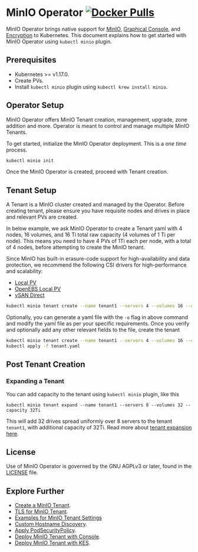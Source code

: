 # MinIO Operator [![Docker Pulls](https://img.shields.io/docker/pulls/minio/k8s-operator.svg?maxAge=604800)](https://hub.docker.com/r/minio/k8s-operator)

MinIO Operator brings native support for [MinIO](https://github.com/minio/minio), [Graphical Console](https://github.com/minio/console), and [Encryption](https://github.com/minio/kes) to Kubernetes. This document explains how to get started with MinIO Operator using `kubectl minio` plugin.

## Prerequisites

- Kubernetes >= v1.17.0.
- Create PVs.
- Install `kubectl minio` plugin using `kubectl krew install minio`.

## Operator Setup

MinIO Operator offers MinIO Tenant creation, management, upgrade, zone addition and more. Operator is meant to control and manage multiple MinIO Tenants.

To get started, initialize the MinIO Operator deployment. This is a _one time_ process.

```sh
kubectl minio init
```

Once the MinIO Operator is created, proceed with Tenant creation.

## Tenant Setup

A Tenant is a MinIO cluster created and managed by the Operator. Before creating tenant, please ensure you have requisite nodes and drives in place and relevant PVs are created.

In below example, we ask MinIO Operator to create a Tenant yaml with 4 nodes, 16 volumes, and 16 Ti total raw capacity (4 volumes of 1 Ti per node). This means you need to have 4 PVs of 1Ti each per node, with a total of 4 nodes, before attempting to create the MinIO tenant.

Since MinIO has built-in erasure-code support for high-availability and data protection, we recommend the following CSI drivers for high-performance and scalability:

- [Local PV](https://kubernetes.io/docs/concepts/storage/volumes/#local)
- [OpenEBS Local PV](https://docs.openebs.io/docs/next/localpv.html)
- [vSAN Direct](https://blogs.vmware.com/virtualblocks/2020/09/15/whats-new-in-vsan-7-update-1/)

```sh
kubectl minio tenant create --name tenant1 --servers 4 --volumes 16 --capacity 16Ti
```

Optionally, you can generate a yaml file with the `-o` flag in above command and modify the yaml file as per your specific requirements. Once you verify and optionally add any other relevant fields to the file, create the tenant

```sh
kubectl minio tenant create --name tenant1 --servers 4 --volumes 16 --capacity 16Ti -o > tenant.yaml
kubectl apply -f tenant.yaml
```

## Post Tenant Creation

### Expanding a Tenant

You can add capacity to the tenant using `kubectl minio` plugin, like this

```
kubectl minio tenant expand --name tenant1 --servers 8 --volumes 32 --capacity 32Ti
```

This will add 32 drives spread uniformly over 8 servers to the tenant `tenant1`, with additional capacity of 32Ti. Read more about [tenant expansion here](https://github.com/minio/operator/blob/master/docs/expansion.md).

## License

Use of MinIO Operator is governed by the GNU AGPLv3 or later, found in the [LICENSE](./LICENSE) file.

## Explore Further

- [Create a MinIO Tenant](https://github.com/minio/operator#create-a-minio-instance).
- [TLS for MinIO Tenant](https://github.com/minio/operator/blob/master/docs/tls.md).
- [Examples for MinIO Tenant Settings](https://github.com/minio/operator/blob/master/docs/examples.md)
- [Custom Hostname Discovery](https://github.com/minio/operator/blob/master/docs/custom-name-templates.md).
- [Apply PodSecurityPolicy](https://github.com/minio/operator/blob/master/docs/pod-security-policy.md).
- [Deploy MinIO Tenant with Console](https://github.com/minio/operator/blob/master/docs/console.md).
- [Deploy MinIO Tenant with KES](https://github.com/minio/operator/blob/master/docs/kes.md).
